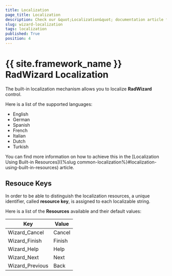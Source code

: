 ```yaml
---
title: Localization
page_title: Localization
description: Check our &quot;Localization&quot; documentation article for the RadWizard {{ site.framework_name }} control.
slug: wizard-localization
tags: localization
published: True
position: 4
---
```


# {{ site.framework_name }} RadWizard Localization
The built-in localization mechanism allows you to localize __RadWizard__ control.

Here is a list of the supported languages:

* English
* German
* Spanish
* French
* Italian
* Dutch
* Turkish

You can find more information on how to achieve this in the [Localization Using Built-in Resources]({%slug common-localization%}#localization-using-built-in-resources) article.

## Resouce Keys ##

In order to be able to distinguish the localization resources, a unique identifier, called __resource key__, is assigned to each localizable string.

Here is a list of the __Resources__ available and their default values:

Key	|	Value
---	|	---	
Wizard_Cancel | Cancel
Wizard_Finish | Finish
Wizard_Help | Help
Wizard_Next | Next
Wizard_Previous | Back





